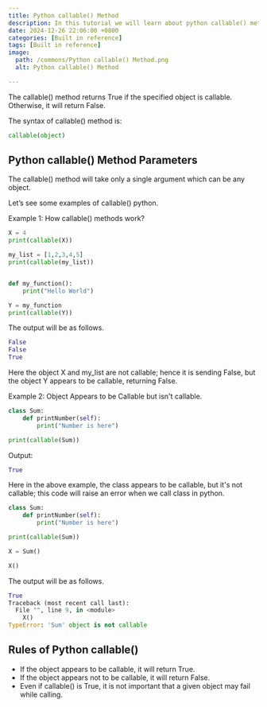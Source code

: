 ```yaml
---
title: Python callable() Method
description: In this tutorial we will learn about python callable() method and it uses.
date: 2024-12-26 22:06:00 +0800
categories: [Built in reference]
tags: [Built in reference]
image:
  path: /commons/Python callable() Method.png
  alt: Python callable() Method

---
```



<script type="text/javascript">
	atOptions = {
		'key' : 'f934c5057f4cfe34762901514605d248',
		'format' : 'iframe',
		'height' : 180,
		'width' : 300,
		'params' : {}
	};
</script>
<script type="text/javascript" src="//www.highperformanceformat.com/f934c5057f4cfe34762901514605d248/invoke.js"></script>
The callable() method returns True if the specified object is callable. Otherwise, it will return False.

The syntax of callable() method is:

```python
callable(object)
```

## Python callable() Method Parameters

The callable() method will take only a single argument which can be any object.

Let’s see some examples of callable() python.

Example 1: How callable() methods work?

```python
X = 4
print(callable(X))

my_list = [1,2,3,4,5]
print(callable(my_list))


def my_function():
    print("Hello World")

Y = my_function
print(callable(Y))
```

The output will be as follows.

```python
False
False
True
```

Here the object X and my\_list are not callable; hence it is sending False, but the object Y appears to be callable, returning False.

Example 2: Object Appears to be Callable but isn't callable.

```python
class Sum:
    def printNumber(self):
        print("Number is here")

print(callable(Sum))
```

Output:

```python
True
```

Here in the above example, the class appears to be callable, but it's not callable; this code will raise an error when we call class in python.

```python
class Sum:
    def printNumber(self):
        print("Number is here")

print(callable(Sum))

X = Sum()

X()
```

The output will be as follows.

```python
True
Traceback (most recent call last):
  File "", line 9, in <module>
    X()
TypeError: 'Sum' object is not callable
```

## Rules of Python callable()

<script type="text/javascript">
	atOptions = {
		'key' : 'f934c5057f4cfe34762901514605d248',
		'format' : 'iframe',
		'height' : 180,
		'width' : 300,
		'params' : {}
	};
</script>
<script type="text/javascript" src="//www.highperformanceformat.com/f934c5057f4cfe34762901514605d248/invoke.js"></script>
<script type="text/javascript">
	atOptions = {
		'key' : 'f934c5057f4cfe34762901514605d248',
		'format' : 'iframe',
		'height' : 180,
		'width' : 300,
		'params' : {}
	};
</script>
<script type="text/javascript" src="//www.highperformanceformat.com/f934c5057f4cfe34762901514605d248/invoke.js"></script>
* If the object appears to be callable, it will return True.  
* If the object appears not to be callable, it will return False.  
* Even if callable() is True, it is not important that a given object may fail while calling.